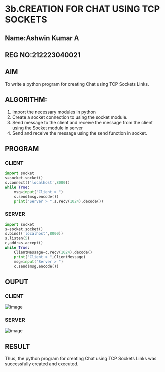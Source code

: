 # 3b.CREATION FOR CHAT USING TCP SOCKETS
## Name:Ashwin Kumar A
## REG NO:212223040021
## AIM
To write a python program for creating Chat using TCP Sockets Links.
## ALGORITHM:
1. Import the necessary modules in python
2. Create a socket connection to using the socket module.
3. Send message to the client and receive the message from the client using the Socket module in
 server
4. Send and receive the message using the send function in socket.
## PROGRAM
### CLIENT
```python
import socket
s=socket.socket()
s.connect(('localhost',8000))
while True:
    msg=input("Client > ")
    s.send(msg.encode())
    print("Server > ",s.recv(1024).decode())
```
### SERVER
```python
import socket
s=socket.socket()
s.bind(('localhost',8000))
s.listen(5)
c,addr=s.accept()
while True:
    ClientMessage=c.recv(1024).decode()
    print("Client > ",ClientMessage)
    msg=input("Server > ")
    c.send(msg.encode())
```
## OUPUT
### CLIENT
![image](https://github.com/AshwinKumar-Saveetha/3b_CHAT_USING_TCP_SOCKETS/assets/155129814/fedff861-c9bf-4aae-b8f7-1334834d2b52)

### SERVER
![image](https://github.com/AshwinKumar-Saveetha/3b_CHAT_USING_TCP_SOCKETS/assets/155129814/5ac75116-6585-4770-8b12-c30259b5ecd0)

## RESULT
Thus, the python program for creating Chat using TCP Sockets Links was successfully 
created and executed.
